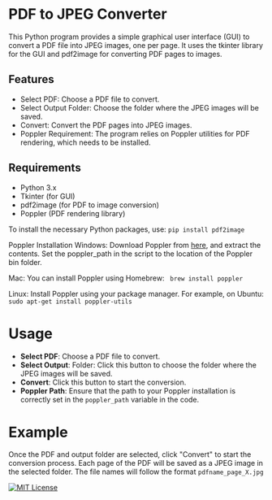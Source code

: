 # PDF to JPEG Converter
This Python program provides a simple graphical user interface (GUI) to convert a PDF file into JPEG images, one per page. It uses the tkinter library for the GUI and pdf2image for converting PDF pages to images.

## Features
- Select PDF: Choose a PDF file to convert.
- Select Output Folder: Choose the folder where the JPEG images will be saved.
- Convert: Convert the PDF pages into JPEG images.
- Poppler Requirement: The program relies on Poppler utilities for PDF rendering, which needs to be installed.


## Requirements
- Python 3.x
- Tkinter (for GUI)
- pdf2image (for PDF to image conversion)
- Poppler (PDF rendering library)

To install the necessary Python packages, use:
```pip install pdf2image ```
        
Poppler Installation
Windows: Download Poppler from [here](https://github.com/oschwartz10612/poppler-windows/releases/tag/v24.08.0-0), and extract the contents. Set the poppler_path in the script to the location of the Poppler bin folder.

Mac: You can install Poppler using Homebrew:
      ``` brew install poppler```

Linux: Install Poppler using your package manager. For example, on Ubuntu:
      ``` sudo apt-get install poppler-utils```

# Usage 
- **Select PDF**: Choose a PDF file to convert.
- **Select Output**: Folder: Click this button to choose the folder where the JPEG images will be saved.
- **Convert**: Click this button to start the conversion.
- **Poppler Path**: Ensure that the path to your Poppler installation is correctly set in the ```poppler_path``` variable in the code.

# Example
Once the PDF and output folder are selected, click "Convert" to start the conversion process. Each page of the PDF will be saved as a JPEG image in the selected folder. The file names will follow the format ```pdfname_page_X.jpg```

[![MIT License](https://img.shields.io/badge/License-MIT-green.svg)](https://choosealicense.com/licenses/mit/)
